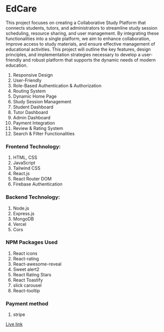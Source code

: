 # EdCare

This project focuses on creating a Collaborative Study Platform that connects students, tutors, and administrators to streamline study session scheduling, resource sharing, and user management. By integrating these functionalities into a single platform, we aim to enhance collaboration, improve access to study materials, and ensure effective management of educational activities. This project will outline the key features, design principles, and implementation strategies necessary to develop a user-friendly and robust platform that supports the dynamic needs of modern education.




1. Responsive Design
2. User-Friendly 
3. Role-Based Authentication & Authorization
4. Routing System
5. Dynamic Home Page
6. Study Session Management
7. Student Dashboard
8. Tutor Dashboard
9. Admin Dashboard
10. Payment Integration
11. Review & Rating System
12. Search & Filter Functionalities



### Frontend Technology:
1. HTML, CSS
2. JavaScript
3. Tailwind CSS
4. React.js
5. React Router DOM
6. Firebase Authentication

### Backend Technology:
1. Node.js
2. Express.js
3. MongoDB
4. Vercel
5. Cors

### NPM Packages Used

1. React icons
2. React-rating
3. React-awesome-reveal
4. Sweet alert2
5. React Rating Stars
6. React Toastify
7. slick carousel
8. React-tooltip

 ### Payment method
 1. stripe
     
     
 


[Live link](https://edcare-ae4c3.web.app/)
